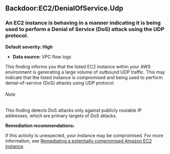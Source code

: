 Backdoor:EC2/DenialOfService.Udp
--------------------------------


### An EC2 instance is behaving in a manner indicating it is being used to perform a Denial of Service (DoS) attack using the UDP protocol.


**Default severity: High**


 * **Data source:** VPC flow logs

This finding informs you that the listed EC2 instance within your AWS environment is generating a large volume of outbound UDP traffic. This may indicate that the listed instance is compromised and being used to perform denial-of-service (DoS) attacks using UDP protocol. 


###### Note

This finding detects DoS attacks only against publicly routable IP addresses, which are primary targets of DoS attacks.


**Remediation recommendations:**


If this activity is unexpected, your instance may be compromised. For more information, see [Remediating a potentially compromised Amazon EC2 instance](https://docs.aws.amazon.com/guardduty/latest/ug/compromised-ec2.html).

